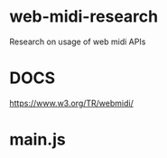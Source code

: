 # web-midi-research
Research on usage of web midi APIs 

# DOCS
https://www.w3.org/TR/webmidi/

# main.js
